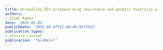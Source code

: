 ```yaml
---
title: Unraveling HIV protease drug resistance and genetic diversity with kernel methods
authors:
- Elies Ramon
date: '2025-01-01'
publishDate: '2025-06-07T12:40:49.967552Z'
publication_types:
- article-journal
publication: '*bioRxiv*'
---
```

